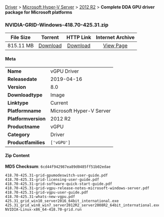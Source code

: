 
[Driver](/README.md)  >  [Microsoft Hyper-V Server](/index/Driver/Microsoft_Hyper-V_Server.md)  >  [2012 R2](/index/Driver/Microsoft_Hyper-V_Server/2012_R2.md)  >  **Complete DDA GPU driver package for Microsoft platforms**


### NVIDIA-GRID-Windows-418.70-425.31.zip

| **File Size** | **Torrent**  | **HTTP Link** | **Internet Archive** |
|:-------------:|:------------:|:-------------:|:--------------------:|
| 815.11 MB |  [Download](https://archive.org/download/nvgpu_NVIDIA-GRID-Windows-418.70-425.31.zip_gd1oo0od/nvgpu_NVIDIA-GRID-Windows-418.70-425.31.zip_gd1oo0od_archive.torrent)       | [Download](https://archive.org/compress/nvgpu_NVIDIA-GRID-Windows-418.70-425.31.zip_gd1oo0od) | [View Page](https://archive.org/details/nvgpu_NVIDIA-GRID-Windows-418.70-425.31.zip_gd1oo0od)       |

#### Meta

<table>
<tr><td><strong>Name</strong></td><td>vGPU Driver</td></tr>
<tr><td><strong>Releasedate</strong></td><td>2019-04-16</td></tr>
<tr><td><strong>Version</strong></td><td>8.0</td></tr>
<tr><td><strong>Downloadtype</strong></td><td>Image</td></tr>
<tr><td><strong>Linktype</strong></td><td>Current</td></tr>
<tr><td><strong>Platformname</strong></td><td>Microsoft Hyper-V Server</td></tr>
<tr><td><strong>Platformversion</strong></td><td>2012 R2</td></tr>
<tr><td><strong>Productname</strong></td><td>vGPU</td></tr>
<tr><td><strong>Category</strong></td><td>Driver</td></tr>
<tr><td><strong>Productfamilies</strong></td><td><code>['vGPU']</code></td></tr>
</table>

#### Zip Content

**MD5 Checksum**: `6cd44f942987ea89d0485ff51b02edae`

```text
418.70-425.31-grid-gpumodeswitch-user-guide.pdf
418.70-425.31-grid-licensing-user-guide.pdf
418.70-425.31-grid-software-quick-start-guide.pdf
418.70-425.31-grid-vgpu-release-notes-microsoft-windows-server.pdf
418.70-425.31-grid-vgpu-user-guide.pdf
418.70-425.31-whats-new-vgpu.pdf
425.31_grid_win10_server2016_64bit_international.exe
425.31_grid_win8_win7_server2012R2_server2008R2_64bit_international.exe
NVIDIA-Linux-x86_64-418.70-grid.run
```